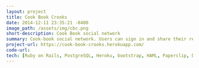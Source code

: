 ```yaml
---
layout: project
title: Cook Book Crooks
date: 2014-12-11 23:35:21 -0400
image_path: /assets/img/cbc.png
short-description: Cook Book social network
summary: Cook-book social network. Users can sign in and share their recipe's with the world!
project-url: https://cook-book-crooks.herokuapp.com/
code-url:
tech: [Ruby on Rails, PostgreSQL, Heroku, bootstrap, HAML, Paperclip, Devise]
---
```


